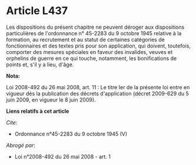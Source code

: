 # Article L437

Les dispositions du présent chapitre ne peuvent déroger aux dispositions particulières de l'ordonnance n° 45-2283 du 9
octobre 1945 relative à la formation, au recrutement et au statut de certaines catégories de fonctionnaires et des textes
pris pour son application, qui doivent, toutefois, comporter des mesures spéciales en faveur des invalides, veuves et
orphelins de guerre en ce qui touche, notamment, les bonifications de points et, s'il y a lieu, d'âge.

**Nota:**

Loi 2008-492 du 26 mai 2008, art. 11 : Le titre Ier de la présente loi entre en vigueur dès la publication des décrets
d'application (décret 2009-629 du 5 juin 2009, en vigueur le 8 juin 2009).

**Liens relatifs à cet article**

_Cite_:

  - Ordonnance n°45-2283 du 9 octobre 1945 (V)

_Abrogé par_:

  - Loi n°2008-492 du 26 mai 2008 - art. 1
